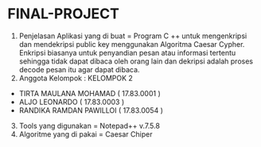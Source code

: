 # FINAL-PROJECT

1. Penjelasan Aplikasi yang di buat 
= Program C ++ untuk mengenkripsi dan mendekripsi public key menggunakan Algoritma Caesar Cypher.
Enkripsi biasanya untuk penyandian pesan atau informasi tertentu sehingga tidak dapat dibaca oleh orang lain dan dekripsi adalah proses decode pesan itu agar dapat dibaca.
2. Anggota Kelompok : KELOMPOK 2
  - TIRTA MAULANA MOHAMAD ( 17.83.0001 )
  - ALJO LEONARDO ( 17.83.0003 )
  - RANDIKA RAMDAN PAWILLOI ( 17.83.0054 )
3. Tools yang digunakan 
= Notepad++ v.7.5.8
4. Algoritme yang di pakai
= Caesar Chiper
